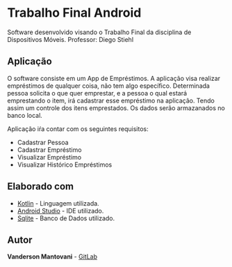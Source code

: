 # Trabalho Final Android

Software desenvolvido visando o Trabalho Final da disciplina de Dispositivos Móveis. Professor: Diego Stiehl

## Aplicação

O software consiste em um App de Empréstimos. A aplicação visa realizar empréstimos de qualquer coisa, não tem algo específico. Determinada pessoa solicita o que quer emprestar, e a pessoa o qual estará emprestando o item, irá cadastrar esse empréstimo na aplicação. Tendo assim um controle dos itens emprestados. Os dados serão armazanados no banco local.

Aplicação iŕa contar com os seguintes requisitos:

* Cadastrar Pessoa
* Cadastrar Empréstimo
* Visualizar Empréstimo
* Visualizar Histórico Empréstimos

<!--## Pré requisitos-->

<!--* Sistema Operacional Linux;-->
<!--* Linguagem Ruby instalada junto com o framework Ruby On Rails;-->
<!--* O Software irá contar com a IDE Atom para seu desenvolvimento;-->
<!--* Ferramenta Astah, caso necessite de modelagem dos requisitos.-->
<!--* Banco de Dados Mysql. -->

<!--## Instalação-->

<!--Para instalação do ruby basta usar o seguinte comando:-->

<!--**sudo apt-get install ruby-full**-->

<!--Para saber a versão  e se a instalação deu certo basta usar o seguinte mando:-->

<!--**ruby -v**-->

<!--Diante disso, para instalar o ruby on rails, utilize os seguintes comandos:-->

<!--- **gem install rails --no-ri --no-rdoc**-->

<!--- **sudo apt-get install nodejs**-->

<!--Para Saber se deu certo a instalação, execute o seguinte comando:-->

<!--**rails -v**-->

## Elaborado com

* [Kotlin](https://kotlinlang.org/) - Linguagem utilizada.
* [Android Studio](https://developer.android.com/studio) - IDE utilizado.
* [Sqlite](https://www.sqlite.org) - Banco de Dados utilizado.


## Autor

**Vanderson Mantovani** - [GitLab](https://gitlab.com/vmantovani/trabfinal-android.git)



